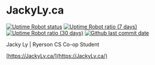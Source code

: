# JackyLy.ca

[![Uptime Robot status](https://img.shields.io/uptimerobot/status/m783973483-30392c8a34921b44200ae58b.svg?style=popout-square&label=Status)](https://JackyLy.ca/)
[![Uptime Robot ratio (7 days)](https://img.shields.io/uptimerobot/ratio/7/m783973483-30392c8a34921b44200ae58b.svg?style=popout-square&label=7%20Days%20Uptime)](https://status.JackyLy.ca/)
[![Uptime Robot ratio (30 days)](https://img.shields.io/uptimerobot/ratio/m783973483-30392c8a34921b44200ae58b.svg?style=popout-square&label=30%20Days%20Uptime)](https://status.JackyLy.ca/)
[![Github last commit date](https://img.shields.io/github/last-commit/lyjacky11/lyjacky11.me.svg?style=popout-square&label=Last%20Updated)](https://github.com/lyjacky11/JackyLy.ca/commits)  

Jacky Ly | Ryerson CS Co-op Student

[https://JackyLy.ca/](https://JackyLy.ca/)
